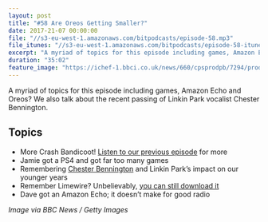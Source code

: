```yaml
---
layout: post
title: "#58 Are Oreos Getting Smaller?"
date: 2017-21-07 00:00:00
file: "//s3-eu-west-1.amazonaws.com/bitpodcasts/episode-58.mp3"
file_itunes: "//s3-eu-west-1.amazonaws.com/bitpodcasts/episode-58-itunes.m4a"
excerpt: "A myriad of topics for this episode including games, Amazon Echo and Oreos? We also talk about the recent passing of Linkin Park vocalist Chester Bennington."
duration: "35:02"
feature_image: "https://ichef-1.bbci.co.uk/news/660/cpsprodpb/7294/production/_97023392_tv040212163.jpg"
---
```


A myriad of topics for this episode including games, Amazon Echo and Oreos? We also talk about the recent passing of Linkin Park vocalist Chester Bennington.

## Topics
- More Crash Bandicoot! [Listen to our previous episode](https://bitpodcast.com/2017/07/06/episode-57/) for more
- Jamie got a PS4 and got far too many games
- Remembering [Chester Bennington](http://www.bbc.co.uk/news/world-us-canada-40676530) and Linkin Park’s impact on our younger years
- Remember Limewire? Unbelievably, [you can still download it](http://www.freelimewiredownload.net/)
- Dave got an Amazon Echo; it doesn’t make for good radio

_Image via BBC News / Getty Images_
